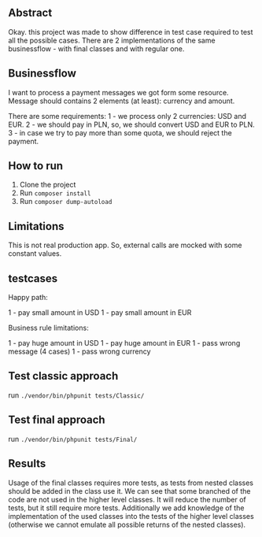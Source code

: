 ## Abstract

Okay. this project was made to show difference in test case required to test all the possible cases.
There are 2 implementations of the same businessflow - with final classes and with regular one.


## Businessflow
I want to process a payment messages we got form some resource. Message should contains 2 elements (at least): 
currency and amount.

There are some requirements:
1 - we process only 2 currencies: USD and EUR. 
2 - we should pay in PLN, so, we should convert USD and EUR to PLN.
3 - in case we try to pay more than some quota, we should reject the payment.


## How to run
1. Clone the project
2. Run `composer install`
3. Run `composer dump-autoload`

## Limitations
This is not real production app. So, external calls are mocked with some constant values.

## testcases
Happy path:

1 - pay small amount in USD
1 - pay small amount in EUR


Business rule limitations:

1 - pay huge amount in USD
1 - pay huge amount in EUR
1 - pass wrong message (4 cases)
1 - pass wrong currency

## Test classic approach

run `./vendor/bin/phpunit tests/Classic/`

## Test final approach

run `./vendor/bin/phpunit tests/Final/`

## Results
Usage of the final classes requires more tests, as tests from nested classes should be added in the class use it. 
We can see that some branched of the code are not used in the higher level classes. It will reduce the number of tests,
but it still require more tests. Additionally we add knowledge of the implementation of the used classes into the tests of 
the higher level classes (otherwise we cannot emulate all possible returns of the nested classes). 